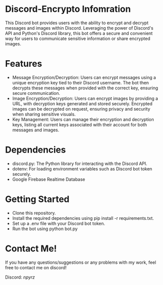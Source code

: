 # Discord-Encrypto Infomration
This Discord bot provides users with the ability to encrypt and decrypt messages and images within Discord. Leveraging the power of Discord's API and Python's Discord library, this bot offers a secure and convenient way for users to communicate sensitive information or share encrypted images.

# Features 
- Message Encryption/Decryption: Users can encrypt messages using a unique encryption key tied to their Discord username. The bot then decrypts these messages when provided with the correct key, ensuring secure communication.
- Image Encryption/Decryption: Users can encrypt images by providing a URL, with decryption keys generated and stored securely. Encrypted images can be decrypted on request, ensuring privacy and security when sharing sensitive visuals.
- Key Management: Users can manage their encryption and decryption keys, listing all current keys associated with their account for both messages and images.

# Dependencies 
- discord.py: The Python library for interacting with the Discord API.
- dotenv: For loading environment variables such as Discord bot token securely.
- Google Firebase Realtime Database

# Getting Started
- Clone this repository.
- Install the required dependencies using pip install -r requirements.txt.
- Set up a .env file with your Discord bot token.
- Run the bot using python bot.py

# Contact Me!
 If you have any questions/suggestions or any problems with my work, feel free to contact me on discord!
 
  Discord: *npyrz*
